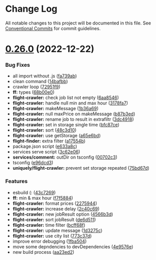 # Change Log

All notable changes to this project will be documented in this file.
See [Conventional Commits](https://conventionalcommits.org) for commit guidelines.

# [0.26.0](https://github.com/AliMD/flight-finder/compare/v0.25.0...v0.26.0) (2022-12-22)

### Bug Fixes

- all import without .js ([fa739ab](https://github.com/AliMD/flight-finder/commit/fa739ab23f67bae1d10bfcc146920b71377a26fc))
- clean command ([14bafbb](https://github.com/AliMD/flight-finder/commit/14bafbb01b3c92ccf516346a4e5117f1893c32e9))
- crawler loop ([72951f9](https://github.com/AliMD/flight-finder/commit/72951f904c8e8eb04ded2a485a65add99150f984))
- **ff:** types ([68b00e0](https://github.com/AliMD/flight-finder/commit/68b00e0e53e3fe7639d7eb0f4966d6192be453e4))
- **flight-crawler:** check job list not empty ([6aa8546](https://github.com/AliMD/flight-finder/commit/6aa8546ae24b7b49224000f5802602b5b5c34ca4))
- **flight-crawler:** handle null min and max hour ([3178fa7](https://github.com/AliMD/flight-finder/commit/3178fa7954b73eb51dbd081ebc2103a7a45696a4))
- **flight-crawler:** makeMessage ([1b36a69](https://github.com/AliMD/flight-finder/commit/1b36a69f0e418d1343f3a901f2207f3cba60a203))
- **flight-crawler:** null maxPrice on makeMessage ([b87b3ed](https://github.com/AliMD/flight-finder/commit/b87b3edc83f449d56f8211a8550dd26c2ae45269))
- **flight-crawler:** rename job to result in extrafiltr ([3dc4918](https://github.com/AliMD/flight-finder/commit/3dc4918ca0184cf56e3b90b828aacbe2c891d635))
- **flight-crawler:** set in storage single time ([bfc87ce](https://github.com/AliMD/flight-finder/commit/bfc87ce851bfdf9fa31c687fb3fcf78e011c1cf1))
- **flight-crawler:** sort ([48c3d10](https://github.com/AliMD/flight-finder/commit/48c3d102838c3d12f590fb58c88bab3aa6d09620))
- **flight-crawler:** use getStorage ([a65e6bd](https://github.com/AliMD/flight-finder/commit/a65e6bdac15c811971e3ed2c19e822d0311f1dfe))
- **flight-finder:** extra filter ([a17554b](https://github.com/AliMD/flight-finder/commit/a17554b94c749607a0adb55414960c95515f005c))
- package.json script ([e633a8c](https://github.com/AliMD/flight-finder/commit/e633a8c4355bec0d2fc044f073f7f639c0fd1976))
- services serve script ([3c62e06](https://github.com/AliMD/flight-finder/commit/3c62e06ec594ec7da171fc39ec77787e3bd29a0c))
- **services/comment:** outDir on tsconfig ([00702c3](https://github.com/AliMD/flight-finder/commit/00702c3c45757a140bc95938a6377df8bee46518))
- tsconfig ([e96dcd3](https://github.com/AliMD/flight-finder/commit/e96dcd30774a9f06f7d051e0504192cbbe019e35))
- **uniquely/flight-crawler:** prevent set storage repeated ([75bd67d](https://github.com/AliMD/flight-finder/commit/75bd67da3e63b0b5953b24da22d91cd649fa3bcb))

### Features

- esbuild (: ([43c7269](https://github.com/AliMD/flight-finder/commit/43c7269333cf71b142e26da1456446d42fb3f8e0))
- **ff:** min & max hour ([f7f5884](https://github.com/AliMD/flight-finder/commit/f7f58840ea4d7b0678107cebb3887523e2aa4c55))
- **flight-crawler:** format prices ([2275944](https://github.com/AliMD/flight-finder/commit/2275944714bb03107300bd0be9e261e90de8843e))
- **flight-crawler:** increase delay ([2c40c69](https://github.com/AliMD/flight-finder/commit/2c40c699151506a84912935c032be0e63fe9ed3a))
- **flight-crawler:** new jobResult option ([4566b3d](https://github.com/AliMD/flight-finder/commit/4566b3d376a5d4b41e8fc29500219f9dc4720ce4))
- **flight-crawler:** sort jobResult ([de6d511](https://github.com/AliMD/flight-finder/commit/de6d5112cd36178fee930fada5eba88846b5cc55))
- **flight-crawler:** time filter ([bcff68f](https://github.com/AliMD/flight-finder/commit/bcff68fe5be6d50b20329cc752fb51e894ab0f52))
- **flight-crawler:** update message ([1d3275c](https://github.com/AliMD/flight-finder/commit/1d3275cd4129960b15a03d03e4c468a839e7f3c2))
- **flight-crawler:** use city list ([773c37d](https://github.com/AliMD/flight-finder/commit/773c37d2c8807e015e3c90167f564aeb2347328f))
- improve error debugging ([1fba504](https://github.com/AliMD/flight-finder/commit/1fba50400a1e8ececc10bbe8ea11cc8dcea2289c))
- move some depndencies to devDependencies ([4e9576e](https://github.com/AliMD/flight-finder/commit/4e9576e6fd55f361e08a54230931ad45832131d9))
- new build process ([aa23ed2](https://github.com/AliMD/flight-finder/commit/aa23ed256824b9b4409e51a3213d6e67f2aeb8a3))
